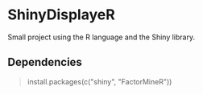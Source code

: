 # ShinyDisplayeR
Small project using the R language and the Shiny library.

## Dependencies
> install.packages(c("shiny", "FactorMineR"))
